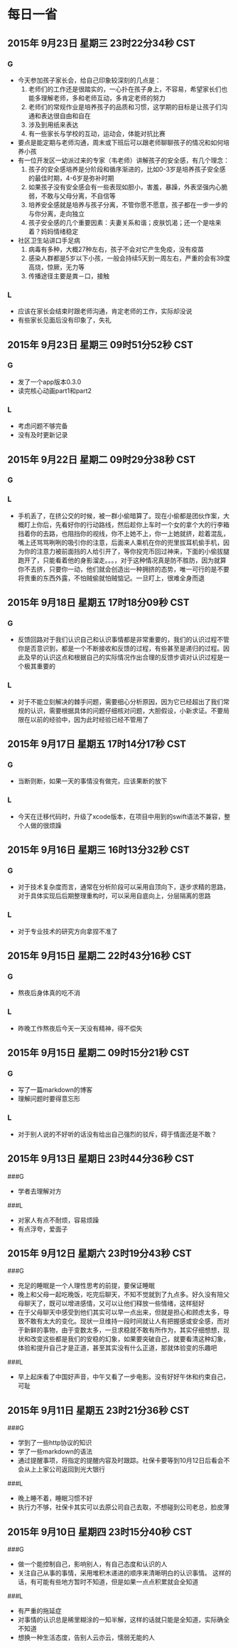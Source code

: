 # 每日一省
## 2015年 9月23日 星期三 23时22分34秒 CST
### G
* 今天参加孩子家长会，给自己印象较深刻的几点是：
	1. 老师们的工作还是很踏实的，一心扑在孩子身上，不容易，希望家长们也能多理解老师，多和老师互动，多肯定老师的努力
	2. 老师们的常规作业是培养孩子的品质和习惯，这学期的目标是让孩子们沟通和表达很自由和自在
	3. 涉及到用纸来表达
	4. 有一些家长与学校的互动，运动会，体能对抗比赛
* 要点是能定期与老师沟通，周末或下班后可以跟老师聊聊孩子的情况和如何培养小孩
* 有一位开发区一幼派过来的专家（韦老师）讲解孩子的安全感，有几个理念：
	1. 孩子的安全感培养是分阶段和循序渐进的，比如0-3岁是培养孩子安全感的最佳时期，4-6岁是弥补时期
	2. 如果孩子没有安全感会有一些表现如胆小，害羞，暴躁，外表坚强内心脆弱，不敢与父母分离，不自信等
	3. 培养安全感就是培养与孩子分离，不管你愿不愿意，孩子都在一步一步的与你分离，走向独立
	4. 孩子安全感的几个重要因素：夫妻关系和谐；皮肤饥渴；还一个是啥来着？妈妈情绪稳定
* 社区卫生站讲口手足病
	1. 病毒有多种，大概27种左右，孩子不会对它产生免疫，没有疫苗
	2. 感染人群都是5岁以下小孩，一般会持续5天到一周左右，严重的会有39度高烧，惊厥，无力等
	3. 传播途径主要是粪－口，接触

### L
* 应该在家长会结束时跟老师沟通，肯定老师的工作，实际却没说
* 有些家长见面后没有印象了，失礼

## 2015年 9月23日 星期三 09时51分52秒 CST
### G
* 发了一个app版本0.3.0
* 读完核心动画part1和part2

### L
* 考虑问题不够完备
* 没有及时更新记录

## 2015年 9月22日 星期二 09时29分38秒 CST
### G

### L
* 手机丢了，在挤公交的时候，被一群小偷暗算了。现在小偷都是团伙作案，大概盯上你后，先看好你的行动路线，然后趁你上车时一个女的拿个大的行李箱挡着你的去路，也阻挡你的视线，你不上她不上，你一上她就挤，趁着混乱，嘴上还骂骂咧咧的吸引你的注意，后面来人乘机在你的兜里拔耳机偷手机，因为你的注意力被前面挡的人给引开了，等你投完币回过神来，下面的小偷拔腿跑开了，只能看着他的身影溜走。。。，对于这种情况真是防不胜防，因为就算你不去挤，只要你一动，他们就会创造出一种拥挤的态势，唯一可行的是不要将贵重的东西外露，不怕贼偷就怕贼惦记。一旦盯上，很难全身而退

## 2015年 9月18日 星期五 17时18分09秒 CST
### G
* 反馈回路对于我们认识自己和认识事情都是非常重要的，我们的认识过程不管你是否意识到，都是一个不断接收和反馈的过程，有些甚至是递归的过程。因此及早的认识这点和根据自己的实际情况作出合理的反馈步调对认识过程是一个极其重要的

### L
* 对于不能立刻解决的棘手问题，需要细心分析原因，因为它已经超出了我们常规的认识，需要根据具体的问题仔细核对问题，大胆假设，小新求证。不要局限在以前的经验中，因为此时经验已经不管用了

## 2015年 9月17日 星期五 17时14分17秒 CST
### G
* 当断则断，如果一天的事情没有做完，应该果断的放下

### L
* 今天在迁移代码时，升级了xcode版本，在项目中用到的swift语法不兼容，整个人做的很烦躁

## 2015年 9月16日 星期三 16时13分32秒 CST
### G
* 对于技术复杂度而言，通常在分析阶段可以采用自顶向下，逐步求精的思路，对于具体实现后后期整理重构时，可以采用自底向上，分层隔离的思路

### L
* 对于专业技术的研究方向拿捏不准了

## 2015年 9月15日 星期二 22时43分16秒 CST
### G
* 熬夜后身体真的吃不消

### L
* 昨晚工作熬夜后今天一天没有精神，得不偿失

## 2015年 9月15日 星期二 09时15分21秒 CST
### G
* 写了一篇markdown的博客
* 理解问题时要得意忘形

### L
* 对于别人说的不好听的话没有给出自己强烈的驳斥，碍于情面还是不敢？

## 2015年 9月13日 星期日 23时44分36秒 CST
###G
* 学者去理解对方

###L
* 对家人有点不耐烦，容易烦躁
* 有点浮夸，爱面子

## 2015年 9月12日 星期六 23时19分43秒 CST
###G
* 充足的睡眠是一个人理性思考的前提，要保证睡眠
* 晚上和父母一起吃晚饭，吃完后聊天，不知不觉就到了九点多。好久没有陪父母聊天了，既可以增进感情，又可以让他们释放一些情绪，这样挺好
* 在于父母聊天中感受到他们其实可以早一点出来，但就是担心和顾虑太多，导致不敢有太大的变化。现状一旦维持一段时间就让人有把握感或安全感，而对于新鲜的事物，由于变数太多，一旦求稳就不敢有所作为，其实仔细想想，现状和改变这些都是我们的安稳的幻象，如果要突破自己，就要看清这种幻象，体验和提升自己才是正道，甚至其实没有什么正道，那就体验变的乐趣吧

###L
* 早上起床看了中国好声音，中午又看了一步电影。没有好好午休和约束自己，可耻

## 2015年 9月11日 星期五 23时21分36秒 CST
###G
* 学到了一些http协议的知识
* 学了一些markdown的语法
* 通过提醒事项，将指定的提醒内容及时跟踪。社保卡要等到10月12日后看会不会从上上家公司返回到光大银行

###L
* 晚上睡不着，睡眠习惯不好
* 执行力不够，社保卡其实可以去原公司自己去取，不想碰到公司老总，脸皮薄

## 2015年 9月10日 星期四 23时15分40秒 CST
###G
* 做一个能控制自己，影响别人，有自己态度和认识的人
* 关注自己从事的事情，采用堆积木递进的顺序来清晰明白的认识事情。 这样的话，有可能有些地方暂时不知道，但是如果一点点积累就会全知道

###L
* 有严重的拖延症
* 对事情的认识总是稀里糊涂的一知半解，这样的话就只能是全知道，实际确全不知道
* 想换一种生活态度，告别人云亦云，懦弱无能的人
